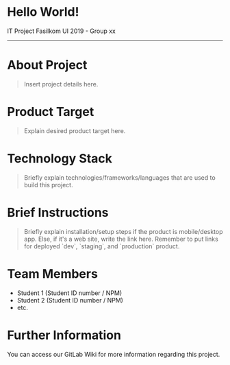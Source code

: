 # Hello World!
IT Project Fasilkom UI 2019 - Group xx

--------------------

# About Project
<blockquote>
Insert project details here.
</blockquote>

# Product Target
<blockquote>
Explain desired product target here.
</blockquote>

# Technology Stack
<blockquote>
Briefly explain technologies/frameworks/languages that are used to build this project.
</blockquote>

# Brief Instructions
<blockquote>
Briefly explain installation/setup steps if the product is mobile/desktop app.
Else, if it's a web site, write the link here.
Remember to put links for deployed `dev`, `staging`, and `production` product.
</blockquote>

# Team Members
- Student 1 (Student ID number / NPM)
- Student 2 (Student ID number / NPM)
- etc.

# Further Information
You can access our GitLab Wiki for more information regarding this project.
